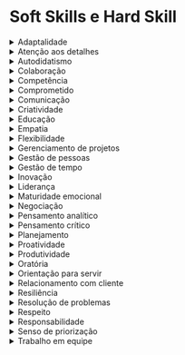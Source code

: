 # Soft Skills e Hard Skill

<details>
<summary>Adaptalidade</summary>
</details>

<details>
<summary>Atenção aos detalhes</summary>
</details>

<details>
<summary>Autodidatismo</summary>
</details>

<details>
<summary>Colaboração</summary>
</details>

<details>
<summary>Competência</summary>
</details>

<details>
<summary>Comprometido</summary>
</details>

<details>
<summary>Comunicação</summary>
</details>

<details>
<summary>Criatividade</summary>
</details>

<details>
<summary>Educação</summary>
</details>

<details>
<summary>Empatia</summary>
</details>

<details>
<summary>Flexibilidade</summary>
</details>

<details>
<summary>Gerenciamento de projetos</summary>
</details>

<details>
<summary>Gestão de pessoas</summary>
</details>

<details>
<summary>Gestão de tempo</summary>
</details>

<details>
<summary>Inovação</summary>
</details>

<details>
<summary>Liderança</summary>
</details>

<details>
<summary>Maturidade emocional</summary>
</details>

<details>
<summary>Negociação</summary>
</details>

<details>
<summary>Pensamento analítico</summary>
</details>

<details>
<summary>Pensamento crítico</summary>
</details>

<details>
<summary>Planejamento</summary>
</details>

<details>
<summary>Proatividade</summary>
</details>

<details>
<summary>Produtividade</summary>
</details>

<details>
<summary>Oratória</summary>
</details>

<details>
<summary>Orientação para servir</summary>
</details>

<details>
<summary>Relacionamento com cliente</summary>
</details>

<details>
<summary>Resiliência</summary>
</details>

<details>
<summary>Resolução de problemas</summary>
</details>

<details>
<summary>Respeito</summary>
</details>

<details>
<summary>Responsabilidade</summary>
</details>

<details>
<summary>Senso de priorização</summary>
</details>

<details>
<summary>Trabalho em equipe</summary>
</details>